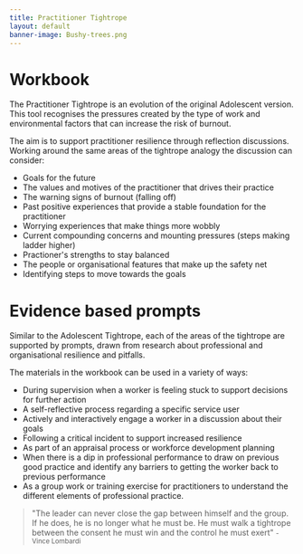 ```yaml
---
title: Practitioner Tightrope
layout: default
banner-image: Bushy-trees.png
---
```


# Workbook

The Practitioner Tightrope is an evolution of the original Adolescent version. This tool recognises the pressures created by the type of work and environmental factors that can increase the risk of burnout.  

The aim is to support practitioner resilience through reflection discussions. Working around the same areas of the tightrope analogy the discussion can consider:

  - Goals for the future
  - The values and motives of the practitioner that drives their practice
  - The warning signs of burnout (falling off)
  - Past positive experiences that provide a stable foundation for the practitioner
  - Worrying experiences that make things more wobbly
  - Current compounding concerns and mounting pressures (steps making ladder higher)
  - Practioner's strengths to stay balanced
  - The people or organisational features that make up the safety net
  - Identifying steps to move towards the goals


# Evidence based prompts

Similar to the Adolescent Tightrope, each of the areas of the tightrope are supported by prompts, drawn from research about professional and organisational resilience and pitfalls. 

The materials in the workbook can be used in a variety of ways:

-	During supervision when a worker is feeling stuck to support decisions for further action
-	A self-reflective process regarding a specific service user
-	Actively and interactively engage a worker in a discussion about their goals
-	Following a critical incident to support increased resilience
-	As part of an appraisal process or workforce development planning
-	When there is a dip in professional performance to draw on previous good practice and identify any barriers to getting the worker back to previous performance
-	As a group work or training exercise for practitioners to understand the different elements of professional practice.

> "The leader can never close the gap between himself and the group. If he does, he is no longer what he must be. He must walk a tightrope between the consent he must win and the control he must exert"
> <small> - Vince Lombardi</small>
